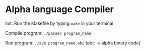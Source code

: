 # Alpha language Compiler

Init: Run the Makefile by typing `make` in your terminal

Compile program: `./parser program_name`

Run program: `./avm program_name.abc` (abc -> alpha binary code)
